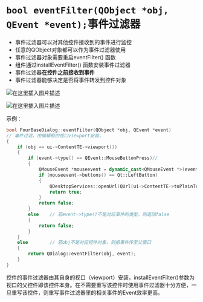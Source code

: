 # `bool eventFilter(QObject *obj, QEvent *event);`事件过滤器

- 事件过滤器可以对其他控件接收到的事件进行监控
- 任意的QObject对象都可以作为事件过滤器使用
- 事件过滤器对象需要重启eventFilter() 函数
- 组件通过installEventFilter() 函数安装事件过滤器
- 事件过滤器**在控件之前接收到事件**
- 事件过滤器能够决定是否将事件转发到控件对象

![在这里插入图片描述](https://img-blog.csdnimg.cn/20190716101502276.png)

![在这里插入图片描述](https://img-blog.csdnimg.cn/20190716101511557.png?x-oss-process=image/watermark,type_ZmFuZ3poZW5naGVpdGk,shadow_10,text_aHR0cHM6Ly9ibG9nLmNzZG4ubmV0L3NtYWxsX3ByaW5jZV8=,size_16,color_FFFFFF,t_70)



示例：

```c++
bool FourBaseDialog::eventFilter(QObject *obj, QEvent *event)       
// 事件过滤，由编辑框的视口viewport安装，
{
    if (obj == ui->ContentTE->viewport())
    {
        if (event->type() == QEvent::MouseButtonPress)//
        {
            QMouseEvent *mouseevent = dynamic_cast<QMouseEvent *>(event);
            if (mouseevent->buttons() == Qt::LeftButton)
            {
                QDesktopServices::openUrl(QUrl(ui->ContentTE->toPlainText()));
                return true;
            }
            return false;
        }
        else    // 若event->type()不是对应事件的类型，则返回false
        {
            return false;
        }
    }
    else        // 若obj不是对应控件对象，则把事件传至父窗口
    {
        return QDialog::eventFilter(obj, event);
    }
}
```

控件的事件过滤器由其自身的视口（viewport）安装，installEventFilter()参数为视口的父控件即该控件本身。在不需要重写该控件时使用事件过滤器十分方便，一旦重写该控件，则重写事件过滤器里的相关事件的Event效率更高。











